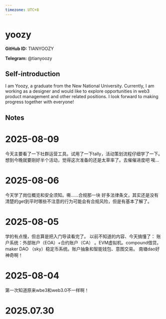 ```yaml
---
timezone: UTC+8
---
```


# yoozy

**GitHub ID:** TIANYOOZY

**Telegram:** @tianyoozy

## Self-introduction

I am Yoozy, a graduate from the New National University. Currently, I am working as a designer and would like to explore opportunities in web3 product management and other related positions. I look forward to making progress together with everyone!

## Notes

<!-- Content_START -->
# 2025-08-09

今天主要看了一下社群运营工具。试用了一下tally，活动策划流程仔细学了一下。想到今晚就要刚好半个活动，觉得这次准备的还是太草率了。去催催进度吧 唉...

# 2025-08-06

今天学了岗位概览和安全须知。嘶......合规那一块 好多法律条文，其实还是没有清楚的get到平时哪些不注意的行为可能会有合规风险，但是有基本了解了。

# 2025-08-05

学的有点慢，但总算是把入门导读看完了。
以前不知道的内容、今天搞懂了：
账户系统：外部账户（EOA）+合约账户（CA） 。EVM虚拟机。compound借贷。maker DAO （sky）稳定币系统。账户抽象和智能钱包、意图交易。
南塘dao好神奇啊！

# 2025-08-04

第一次知道原来wbe3和web3.0不一样啊！


# 2025.07.30


<!-- Content_END -->
